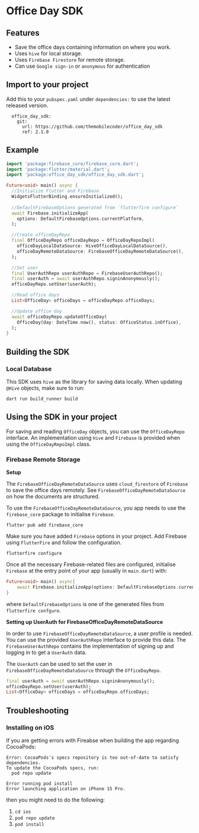 # Office Day SDK

## Features

- Save the office days containing information on where you work.
- Uses `hive` for local storage.
- Uses `Firebase Firestore` for remote storage.
- Can use `Google sign-in` or `anonymous` for authentication


## Import to your project

Add this to your `pubspec.yaml` under `dependencies:` to use the latest released version.

```
  office_day_sdk:
    git:
      url: https://github.com/themobilecoder/office_day_sdk
      ref: 2.1.0
```

## Example

```dart
import 'package:firebase_core/firebase_core.dart';
import 'package:flutter/material.dart';
import 'package:office_day_sdk/office_day_sdk.dart';

Future<void> main() async {
  //Initialize Flutter and Firebase
  WidgetsFlutterBinding.ensureInitialized();
  
  //DefaultFirebaseOptions generated from `flutterfire configure`
  await Firebase.initializeApp(
    options: DefaultFirebaseOptions.currentPlatform,
  );

  //Create officeDayRepo
  final OfficeDayRepo officeDayRepo = OfficeDayRepoImpl(
    officeDayLocalDataSource: HiveOfficeDayLocalDataSource(),
    officeDayRemoteDataSource: FirebaseOfficeDayRemoteDataSource(),
  );

  //Set user
  final UserAuthRepo userAuthRepo = FirebaseUserAuthRepo();
  final userAuth = await userAuthRepo.signinAnonymously();
  officeDayRepo.setUser(userAuth);

  //Read office days
  List<OfficeDay> officeDays = officeDayRepo.officeDays;

  //Update office day
  await officeDayRepo.updateOfficeDay(
    OfficeDay(day: DateTime.now(), status: OfficeStatus.inOffice),
  );
}
```

## Building the SDK

### Local Database
This SDK uses `hive` as the library for saving data locally. When updating `@Hive` objects, make sure to run:

```shell
dart run build_runner build
```

## Using the SDK in your project

For saving and reading `OfficeDay` objects, you can use the `OfficeDayRepo` interface. An implementation using `Hive` and `Firebase` is provided when using the `OfficeDayRepoImpl` class.


### Firebase Remote Storage

**Setup**

The `FirebaseOfficeDayRemoteDataSource` uses `cloud_firestore` of `Firebase` to save the office days remotely. See `FirebaseOfficeDayRemoteDataSource` on how the documents are structured.

To use the `FirebaseOfficeDayRemoteDataSource`, you app needs to use the `firebase_core` package to initialise `Firebase`.

```
flutter pub add firebase_core
```

Make sure you have added `Firebase` options in your project. Add Firebase using `FlutterFire` and follow the configuration.

```
flutterfire configure
```

Once all the necessary Firebase-related files are configured, initialise `Firebase` at the entry point of your app (usually in `main.dart`) with:

```dart
Future<void> main() async{
    await Firebase.initializeApp(options: DefaultFirebaseOptions.currentPlatform);
}
```

where `DefaultFirebaseOptions` is one of the generated files from `flutterfire confgure`.

**Setting up UserAuth for FirebaseOfficeDayRemoteDataSource**

In order to use `FirebaseOfficeDayRemoteDataSource`, a user profile is needed. You can use the provided `UserAuthRepo` interface to provide this data. The `FirebaseUserAuthRepo` contains the implementation of signing up and logging in to get a `UserAuth` data.

The `UserAuth` can be used to set the user in `FirebaseOfficeDayRemoteDataSource` through the `OfficeDayRepo`.

```dart
final userAuth = await userAuthRepo.signinAnonymously();
officeDayRepo.setUser(userAuth);
List<OfficeDay> officeDays = officeDayRepo.officeDays;
```

## Troubleshooting

### Installing on iOS

If you are getting errors with Fireabse when building the app regarding CocoaPods:

```
Error: CocoaPods's specs repository is too out-of-date to satisfy dependencies.
To update the CocoaPods specs, run:
  pod repo update

Error running pod install
Error launching application on iPhone 15 Pro.
```

then you might need to do the following:

1. `cd ios`
2. `pod repo update`
3. `pod install`
